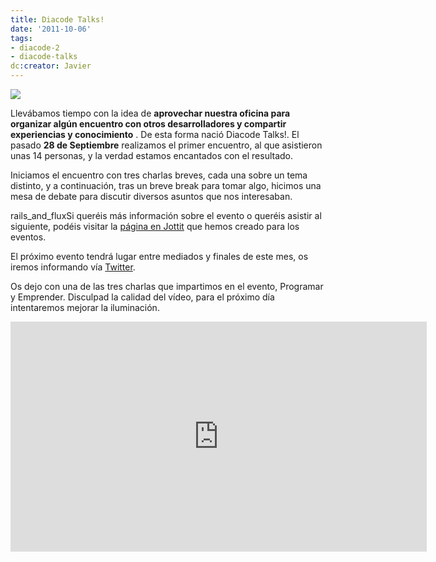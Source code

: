 ```yaml
---
title: Diacode Talks!
date: '2011-10-06'
tags:
- diacode-2
- diacode-talks
dc:creator: Javier
---
```


![](http://blog.diacode.com/wp-content/uploads/2011/10/diacode-TALKS-2.png)

Llevábamos tiempo con la idea de 
**aprovechar nuestra oficina para organizar algún encuentro con otros desarrolladores y compartir experiencias y conocimiento**
. De esta forma nació Diacode Talks!. El pasado 
**28 de Septiembre**
 realizamos el primer encuentro, al que asistieron unas 14 personas, y la verdad estamos encantados con el resultado.

Iniciamos el encuentro con tres charlas breves, cada una sobre un tema distinto, y a continuación, tras un breve break para tomar algo, hicimos una mesa de debate para discutir diversos asuntos que nos interesaban.


rails_and_fluxSi queréis más información sobre el evento o queréis asistir al siguiente, podéis visitar la 
[página en Jottit](https://diacodetalks.jottit.com/) que hemos creado para los eventos.

El próximo evento tendrá lugar entre mediados y finales de este mes, os iremos informando vía 
[Twitter](http://twitter.com/diacode).

Os dejo con una de las tres charlas que impartimos en el evento, 
Programar y Emprender. Disculpad la calidad del vídeo, para el próximo día intentaremos mejorar la iluminación.


<iframe width="666" height="368" src="http://www.youtube.com/embed/Mle1K2u06ec?hd=1" frameborder="0" allowfullscreen></iframe>
